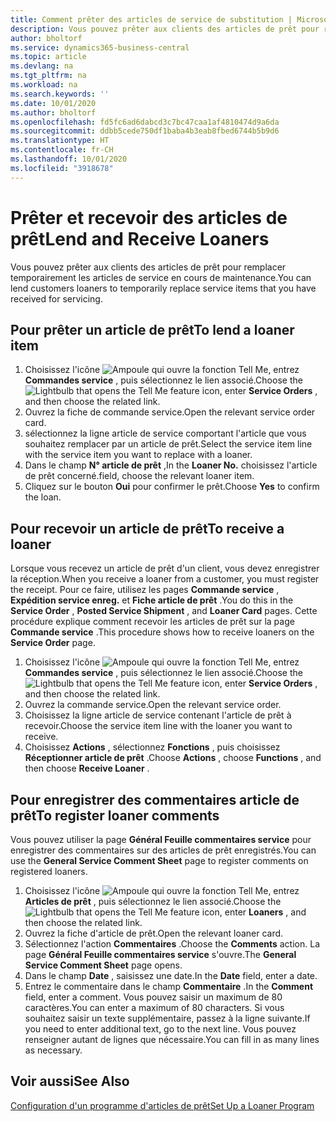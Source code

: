 ```yaml
---
title: Comment prêter des articles de service de substitution | Microsoft Docs
description: Vous pouvez prêter aux clients des articles de prêt pour remplacer temporairement les articles de service en cours de maintenance.
author: bholtorf
ms.service: dynamics365-business-central
ms.topic: article
ms.devlang: na
ms.tgt_pltfrm: na
ms.workload: na
ms.search.keywords: ''
ms.date: 10/01/2020
ms.author: bholtorf
ms.openlocfilehash: fd5fc6ad6dabcd3c7bc47caa1af4810474d9a6da
ms.sourcegitcommit: ddbb5cede750df1baba4b3eab8fbed6744b5b9d6
ms.translationtype: HT
ms.contentlocale: fr-CH
ms.lasthandoff: 10/01/2020
ms.locfileid: "3918678"
---
```

# <a name="lend-and-receive-loaners"></a><span data-ttu-id="4075b-103">Prêter et recevoir des articles de prêt</span><span class="sxs-lookup"><span data-stu-id="4075b-103">Lend and Receive Loaners</span></span>
<span data-ttu-id="4075b-104">Vous pouvez prêter aux clients des articles de prêt pour remplacer temporairement les articles de service en cours de maintenance.</span><span class="sxs-lookup"><span data-stu-id="4075b-104">You can lend customers loaners to temporarily replace service items that you have received for servicing.</span></span>  
  
## <a name="to-lend-a-loaner-item"></a><span data-ttu-id="4075b-105">Pour prêter un article de prêt</span><span class="sxs-lookup"><span data-stu-id="4075b-105">To lend a loaner item</span></span>    
1. <span data-ttu-id="4075b-106">Choisissez l'icône ![Ampoule qui ouvre la fonction Tell Me](media/ui-search/search_small.png "Dites-moi ce que vous voulez faire"), entrez **Commandes service** , puis sélectionnez le lien associé.</span><span class="sxs-lookup"><span data-stu-id="4075b-106">Choose the ![Lightbulb that opens the Tell Me feature](media/ui-search/search_small.png "Tell me what you want to do") icon, enter **Service Orders** , and then choose the related link.</span></span>  
2. <span data-ttu-id="4075b-107">Ouvrez la fiche de commande service.</span><span class="sxs-lookup"><span data-stu-id="4075b-107">Open the relevant service order card.</span></span>  
3. <span data-ttu-id="4075b-108">sélectionnez la ligne article de service comportant l'article que vous souhaitez remplacer par un article de prêt.</span><span class="sxs-lookup"><span data-stu-id="4075b-108">Select the service item line with the service item you want to replace with a loaner.</span></span>  
4. <span data-ttu-id="4075b-109">Dans le champ **N° article de prêt** ,</span><span class="sxs-lookup"><span data-stu-id="4075b-109">In the **Loaner No.**</span></span> <span data-ttu-id="4075b-110">choisissez l'article de prêt concerné.</span><span class="sxs-lookup"><span data-stu-id="4075b-110">field, choose the relevant loaner item.</span></span>  
5. <span data-ttu-id="4075b-111">Cliquez sur le bouton **Oui** pour confirmer le prêt.</span><span class="sxs-lookup"><span data-stu-id="4075b-111">Choose **Yes** to confirm the loan.</span></span>  

## <a name="to-receive-a-loaner"></a><span data-ttu-id="4075b-112">Pour recevoir un article de prêt</span><span class="sxs-lookup"><span data-stu-id="4075b-112">To receive a loaner</span></span>  
<span data-ttu-id="4075b-113">Lorsque vous recevez un article de prêt d'un client, vous devez enregistrer la réception.</span><span class="sxs-lookup"><span data-stu-id="4075b-113">When you receive a loaner from a customer, you must register the receipt.</span></span> <span data-ttu-id="4075b-114">Pour ce faire, utilisez les pages **Commande service** , **Expédition service enreg.** et **Fiche article de prêt** .</span><span class="sxs-lookup"><span data-stu-id="4075b-114">You do this in the **Service Order** , **Posted Service Shipment** , and **Loaner Card** pages.</span></span> <span data-ttu-id="4075b-115">Cette procédure explique comment recevoir les articles de prêt sur la page **Commande service** .</span><span class="sxs-lookup"><span data-stu-id="4075b-115">This procedure shows how to receive loaners on the **Service Order** page.</span></span>  
  
1. <span data-ttu-id="4075b-116">Choisissez l'icône ![Ampoule qui ouvre la fonction Tell Me](media/ui-search/search_small.png "Dites-moi ce que vous voulez faire"), entrez **Commandes service** , puis sélectionnez le lien associé.</span><span class="sxs-lookup"><span data-stu-id="4075b-116">Choose the ![Lightbulb that opens the Tell Me feature](media/ui-search/search_small.png "Tell me what you want to do") icon, enter **Service Orders** , and then choose the related link.</span></span>  
2. <span data-ttu-id="4075b-117">Ouvrez la commande service.</span><span class="sxs-lookup"><span data-stu-id="4075b-117">Open the relevant service order.</span></span>  
3. <span data-ttu-id="4075b-118">Choisissez la ligne article de service contenant l'article de prêt à recevoir.</span><span class="sxs-lookup"><span data-stu-id="4075b-118">Choose the service item line with the loaner you want to receive.</span></span>  
4. <span data-ttu-id="4075b-119">Choisissez **Actions** , sélectionnez **Fonctions** , puis choisissez **Réceptionner article de prêt** .</span><span class="sxs-lookup"><span data-stu-id="4075b-119">Choose **Actions** , choose **Functions** , and then choose **Receive Loaner** .</span></span>  

## <a name="to-register-loaner-comments"></a><span data-ttu-id="4075b-120">Pour enregistrer des commentaires article de prêt</span><span class="sxs-lookup"><span data-stu-id="4075b-120">To register loaner comments</span></span>  
<span data-ttu-id="4075b-121">Vous pouvez utiliser la page **Général Feuille commentaires service** pour enregistrer des commentaires sur des articles de prêt enregistrés.</span><span class="sxs-lookup"><span data-stu-id="4075b-121">You can use the **General Service Comment Sheet** page to register comments on registered loaners.</span></span>  
  
1. <span data-ttu-id="4075b-122">Choisissez l'icône ![Ampoule qui ouvre la fonction Tell Me](media/ui-search/search_small.png "Dites-moi ce que vous voulez faire"), entrez **Articles de prêt** , puis sélectionnez le lien associé.</span><span class="sxs-lookup"><span data-stu-id="4075b-122">Choose the ![Lightbulb that opens the Tell Me feature](media/ui-search/search_small.png "Tell me what you want to do") icon, enter **Loaners** , and then choose the related link.</span></span>  
2. <span data-ttu-id="4075b-123">Ouvrez la fiche d'article de prêt.</span><span class="sxs-lookup"><span data-stu-id="4075b-123">Open the relevant loaner card.</span></span>  
3. <span data-ttu-id="4075b-124">Sélectionnez l'action **Commentaires** .</span><span class="sxs-lookup"><span data-stu-id="4075b-124">Choose the **Comments** action.</span></span> <span data-ttu-id="4075b-125">La page **Général Feuille commentaires service** s'ouvre.</span><span class="sxs-lookup"><span data-stu-id="4075b-125">The **General Service Comment Sheet** page opens.</span></span>  
4. <span data-ttu-id="4075b-126">Dans le champ **Date** , saisissez une date.</span><span class="sxs-lookup"><span data-stu-id="4075b-126">In the **Date** field, enter a date.</span></span>  
5. <span data-ttu-id="4075b-127">Entrez le commentaire dans le champ **Commentaire** .</span><span class="sxs-lookup"><span data-stu-id="4075b-127">In the **Comment** field, enter a comment.</span></span> <span data-ttu-id="4075b-128">Vous pouvez saisir un maximum de 80 caractères.</span><span class="sxs-lookup"><span data-stu-id="4075b-128">You can enter a maximum of 80 characters.</span></span> <span data-ttu-id="4075b-129">Si vous souhaitez saisir un texte supplémentaire, passez à la ligne suivante.</span><span class="sxs-lookup"><span data-stu-id="4075b-129">If you need to enter additional text, go to the next line.</span></span> <span data-ttu-id="4075b-130">Vous pouvez renseigner autant de lignes que nécessaire.</span><span class="sxs-lookup"><span data-stu-id="4075b-130">You can fill in as many lines as necessary.</span></span>  
  
## <a name="see-also"></a><span data-ttu-id="4075b-131">Voir aussi</span><span class="sxs-lookup"><span data-stu-id="4075b-131">See Also</span></span>  
[<span data-ttu-id="4075b-132">Configuration d'un programme d'articles de prêt</span><span class="sxs-lookup"><span data-stu-id="4075b-132">Set Up a Loaner Program</span></span>](service-how-setup-loaner-program.md)   
